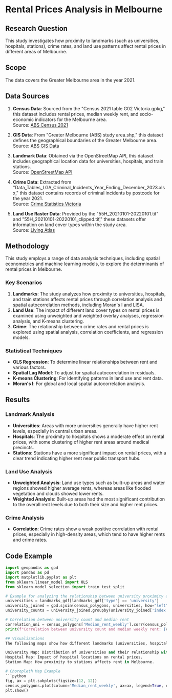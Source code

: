 # Rental Prices Analysis in Melbourne

## Research Question
This study investigates how proximity to landmarks (such as universities, hospitals, stations), crime rates, and land use patterns affect rental prices in different areas of Melbourne.

## Scope
The data covers the Greater Melbourne area in the year 2021.

## Data Sources
1. **Census Data**: Sourced from the "Census 2021 table G02 Victoria.gpkg," this dataset includes rental prices, median weekly rent, and socio-economic indicators for the Melbourne area.  
   Source: [ABS Census 2021](https://www.abs.gov.au/census/find-census-data/geopackages?release=2021&geography=VIC&topic=HIHC&gda=GDA2020)

2. **GIS Data**: From "Greater Melbourne (ABS) study area.shp," this dataset defines the geographical boundaries of the Greater Melbourne area.  
   Source: [ABS GIS Data](https://www.abs.gov.au/statistics/standards/australian-statistical-geography-standard-asgs-edition-3/jul2021-jun2026/access-and-downloads/digital-boundary-files)

3. **Landmark Data**: Obtained via the OpenStreetMap API, this dataset includes geographical location data for universities, hospitals, and train stations.  
   Source: [OpenStreetMap API](https://www.openstreetmap.org/relation/4246124#map=11/-37.7870/145.0140)

4. **Crime Data**: Extracted from "Data_Tables_LGA_Criminal_Incidents_Year_Ending_December_2023.xlsx," this dataset contains records of criminal incidents by postcode for the year 2021.  
   Source: [Crime Statistics Victoria](https://www.crimestatistics.vic.gov.au/crime-statistics/latest-victorian-crime-data/download-data)

5. **Land Use Raster Data**: Provided by the "55H_20210101-20220101.tif" and "55H_20210101-20220101_clipped.tif," these datasets offer information on land cover types within the study area.  
   Source: [Living Atlas](https://livingatlas.arcgis.com/landcoverexplorer/#mapCenter=39.18600%2C9.04200%2C10&mode=step&timeExtent=2017%2C2022&year=2020&downloadMode=true)

## Methodology

This study employs a range of data analysis techniques, including spatial econometrics and machine learning models, to explore the determinants of rental prices in Melbourne.

### Key Scenarios
1. **Landmarks**: The study analyzes how proximity to universities, hospitals, and train stations affects rental prices through correlation analysis and spatial autocorrelation methods, including Moran's I and LISA.
2. **Land Use**: The impact of different land cover types on rental prices is examined using unweighted and weighted overlay analyses, regression analysis, and K-means clustering.
3. **Crime**: The relationship between crime rates and rental prices is explored using spatial analysis, correlation coefficients, and regression models.

### Statistical Techniques
- **OLS Regression**: To determine linear relationships between rent and various factors.
- **Spatial Lag Model**: To adjust for spatial autocorrelation in residuals.
- **K-means Clustering**: For identifying patterns in land use and rent data.
- **Moran's I**: For global and local spatial autocorrelation analysis.

## Results

### Landmark Analysis
- **Universities**: Areas with more universities generally have higher rent levels, especially in central urban areas.
- **Hospitals**: The proximity to hospitals shows a moderate effect on rental prices, with some clustering of higher rent areas around medical precincts.
- **Stations**: Stations have a more significant impact on rental prices, with a clear trend indicating higher rent near public transport hubs.

### Land Use Analysis
- **Unweighted Analysis**: Land use types such as built-up areas and water regions showed higher average rents, whereas areas like flooded vegetation and clouds showed lower rents.
- **Weighted Analysis**: Built-up areas had the most significant contribution to the overall rent levels due to both their size and higher rent prices. 

### Crime Analysis
- **Correlation**: Crime rates show a weak positive correlation with rental prices, especially in high-density areas, which tend to have higher rents and crime rates.

## Code Example
```python
import geopandas as gpd
import pandas as pd
import matplotlib.pyplot as plt
from sklearn.linear_model import OLS
from sklearn.model_selection import train_test_split

# Example for analyzing the relationship between university proximity and rent
universities = landmarks_gdf[landmarks_gdf['type'] == 'university']
university_joined = gpd.sjoin(census_polygons, universities, how="left", predicate="intersects")
university_counts = university_joined.groupby(university_joined['index']).size()

# Correlation between university count and median rent
correlation_uni = census_polygons['Median_rent_weekly'].corr(census_polygons['university_count'])
print(f"Correlation between university count and median weekly rent: {correlation_uni}")

## Visualizations
The following maps show how different landmarks (universities, hospitals, stations) relate to rental prices across Melbourne:

University Map: Distribution of universities and their relationship with rent levels.
Hospital Map: Impact of hospital locations on rental prices.
Station Map: How proximity to stations affects rent in Melbourne.

# Choropleth Map Example
```python
fig, ax = plt.subplots(figsize=(12, 12))
census_polygons.plot(column='Median_rent_weekly', ax=ax, legend=True, cmap='YlGnBu')
plt.show()


